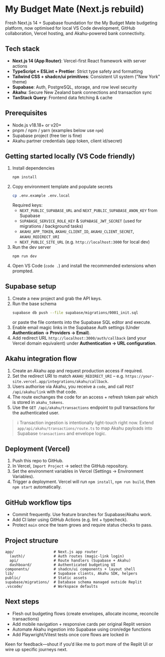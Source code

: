 # My Budget Mate (Next.js rebuild)

Fresh Next.js 14 + Supabase foundation for the My Budget Mate budgeting platform, now optimised for local VS Code development, GitHub collaboration, Vercel hosting, and Akahu-powered bank connectivity.

## Tech stack
- **Next.js 14 (App Router)**: Vercel-first React framework with server actions
- **TypeScript + ESLint + Prettier**: Strict type safety and formatting
- **Tailwind CSS + shadcn/ui primitives**: Consistent UI system ("New York" theme)
- **Supabase**: Auth, PostgreSQL, storage, and row level security
- **Akahu**: Secure New Zealand bank connections and transaction sync
- **TanStack Query**: Frontend data fetching & cache

## Prerequisites
- Node.js v18.18+ or v20+
- pnpm / npm / yarn (examples below use `npm`)
- Supabase project (free tier is fine)
- Akahu partner credentials (app token, client id/secret)

## Getting started locally (VS Code friendly)
1. Install dependencies
   ```bash
   npm install
   ```
2. Copy environment template and populate secrets
   ```bash
   cp .env.example .env.local
   ```
   Required keys:
   - `NEXT_PUBLIC_SUPABASE_URL` and `NEXT_PUBLIC_SUPABASE_ANON_KEY` from Supabase
   - `SUPABASE_SERVICE_ROLE_KEY` & `SUPABASE_JWT_SECRET` (used for migrations / background tasks)
   - `AKAHU_APP_TOKEN`, `AKAHU_CLIENT_ID`, `AKAHU_CLIENT_SECRET`, `AKAHU_REDIRECT_URI`
   - `NEXT_PUBLIC_SITE_URL` (e.g. `http://localhost:3000` for local dev)
3. Run the dev server
   ```bash
   npm run dev
   ```
4. Open VS Code (`code .`) and install the recommended extensions when prompted.

## Supabase setup
1. Create a new project and grab the API keys.
2. Run the base schema
   ```bash
   supabase db push --file supabase/migrations/0001_init.sql
   ```
   or paste the file contents into the Supabase SQL editor and execute.
3. Enable email magic links in the Supabase Auth settings (Under **Authentication → Providers → Email**).
4. Add redirect URL `http://localhost:3000/auth/callback` (and your Vercel domain equivalent) under **Authentication → URL configuration**.

## Akahu integration flow
1. Create an Akahu app and request production access if required.
2. Set the redirect URI to match `AKAHU_REDIRECT_URI` – e.g. `https://your-site.vercel.app/integrations/akahu/callback`.
3. Users authorise via Akahu, you receive a `code`, and call `POST /api/akahu/link` with that code.
4. The route exchanges the code for an access + refresh token pair which is stored in `akahu_tokens`.
5. Use the `GET /api/akahu/transactions` endpoint to pull transactions for the authenticated user.

> ℹ️  Transaction ingestion is intentionally light-touch right now. Extend `app/api/akahu/transactions/route.ts` to map Akahu payloads into Supabase `transactions` and envelope logic.

## Deployment (Vercel)
1. Push this repo to GitHub.
2. In Vercel, `Import Project` → select the GitHub repository.
3. Set the environment variables in Vercel (Settings → Environment Variables).
4. Trigger a deployment. Vercel will run `npm install`, `npm run build`, then `npm start` automatically.

## GitHub workflow tips
- Commit frequently. Use feature branches for Supabase/Akahu work.
- Add CI later using GitHub Actions (e.g. lint + typecheck).
- Protect `main` once the team grows and require status checks to pass.

## Project structure
```
app/                  # Next.js app router
  (auth)/             # Auth routes (magic-link login)
  api/                # Route handlers (Supabase + Akahu)
  dashboard/          # Authenticated budgeting UI
components/           # shadcn/ui components + layout shell
lib/                  # Supabase clients, Akahu SDK, helpers
public/               # Static assets
supabase/migrations/  # Database schema managed outside Replit
.vscode/              # Workspace defaults
```

## Next steps
- Flesh out budgeting flows (create envelopes, allocate income, reconcile transactions)
- Add mobile navigation + responsive cards per original Replit version
- Automate Akahu ingestion into Supabase using cron/edge functions
- Add Playwright/Vitest tests once core flows are locked in

Keen for feedback—shout if you’d like me to port more of the Replit UI or wire up specific journeys next.
